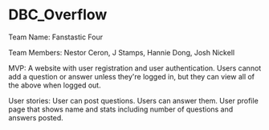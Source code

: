 
# DBC_Overflow

Team Name: Fanstastic Four 

Team Members: Nestor Ceron, J Stamps, Hannie Dong, Josh Nickell 

MVP:
A website with user registration and user authentication. 
Users cannot add a question or answer unless they're logged in, but they can view all of the above when logged out.

User stories:
User can post questions. 
Users can answer them. 
User profile page that shows name and stats including number of questions and answers posted. 
